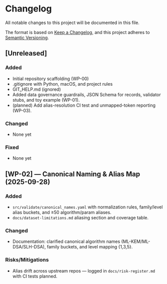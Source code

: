 # Changelog
All notable changes to this project will be documented in this file.

The format is based on [Keep a Changelog](https://keepachangelog.com/en/1.1.0/),
and this project adheres to [Semantic Versioning](https://semver.org/spec/v2.0.0.html).

## [Unreleased]
### Added
- Initial repository scaffolding (WP-00)
- .gitignore with Python, macOS, and project rules
- GIT_HELP.md (ignored)
- Added data governance guardrails, JSON Schema for records, validator stubs, and toy example (WP-01).
- (planned) Add alias-resolution CI test and unmapped-token reporting (WP-03).


### Changed
- None yet

### Fixed
- None yet

## [WP-02] — Canonical Naming & Alias Map (2025-09-28)
### Added
- `src/validate/canonical_names.yaml` with normalization rules, family/level alias buckets, and ≥50 algorithm/param aliases.
- `docs/dataset-limitations.md` aliasing section and coverage table.

### Changed
- Documentation: clarified canonical algorithm names (ML-KEM/ML-DSA/SLH-DSA), family buckets, and level mapping {1,3,5}.

### Risks/Mitigations
- Alias drift across upstream repos — logged in `docs/risk-register.md` with CI tests planned.